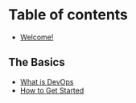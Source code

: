 # Table of contents

* [Welcome!](README.md)

## The Basics

* [What is DevOps](the-basics/what-is-devops.md)
* [How to Get Started](the-basics/how-to-get-started.md)
